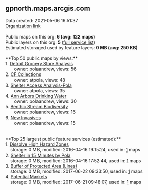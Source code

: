 <h2>gpnorth.maps.arcgis.com</h2> Data created: 2021-05-06 16:51:37 <br /><a target='new' href='https://gpnorth.maps.arcgis.com'>Organization link</a><br /><br />Public maps on this org: <b>6 (avg: 122 maps)</b><br />Public layers on this org: <b>5 </b>(<a target='new' href='https://services.arcgis.com/PIgzgOkCQbfQnfct/ArcGIS/rest/services'>full service list</a>)<br />Estimated storaged used by feature layers: <b>0 MB (avg: 250 KB)</b><br /><br />**Top 50 public maps by views:**<br />  1. <a target='new' href='https://www.arcgis.com/home/item.html?id=2ba5566826e9438cb5cb3d1dfc2a70bb'>Detroit Grocery Store Analysis</a> <br />  &nbsp;&nbsp;&nbsp;&nbsp; &nbsp;&nbsp;owner: polaandrew, views: 56<br />  2. <a target='new' href='https://www.arcgis.com/home/item.html?id=981405a486a84af8830095430f91b4f9'>CF Collections</a> <br />  &nbsp;&nbsp;&nbsp;&nbsp; &nbsp;&nbsp;owner: atpola, views: 48<br />  3. <a target='new' href='https://www.arcgis.com/home/item.html?id=4f504acee89f40b288e88b254b91c2a2'>Shelter Access Analysis-Pola</a> <br />  &nbsp;&nbsp;&nbsp;&nbsp; &nbsp;&nbsp;owner: atpola, views: 35<br />  4. <a target='new' href='https://www.arcgis.com/home/item.html?id=838ebc46f43746e2880ad2b6d67708eb'>Ann Arbors Drinking Water</a> <br />  &nbsp;&nbsp;&nbsp;&nbsp; &nbsp;&nbsp;owner: polaandrew, views: 30<br />  5. <a target='new' href='https://www.arcgis.com/home/item.html?id=9a536e4b2f6f40f78ecbeb1ec17a28a1'>Benthic Stream Biodiversity</a> <br />  &nbsp;&nbsp;&nbsp;&nbsp; &nbsp;&nbsp;owner: polaandrew, views: 16<br />  6. <a target='new' href='https://www.arcgis.com/home/item.html?id=cd74524e001f43e2b828ac3309fd7c21'>New Invasives</a> <br />  &nbsp;&nbsp;&nbsp;&nbsp; &nbsp;&nbsp;owner: polaandrew, views: 15<br /><br /><br />**Top 25 largest public feature services (estimated):**<br /> 1. <a target='new' href='https://www.arcgis.com/home/item.html?id=eba8ca9f4b21409fbb5f83ed558a9235'>Dissolve High Hazard Zones</a><br /> &nbsp;&nbsp;&nbsp;&nbsp;storage: 0 MB, modified: 2016-04-16 19:15:24,  used in: <a target='new' href='https://ed-ind-tb.s3-us-west-1.amazonaws.com/ADI/eba8ca9f4b21409fbb5f83ed558a9235.html'> 1</a> maps<br /> 2. <a target='new' href='https://www.arcgis.com/home/item.html?id=f5e4078212da4767b5c656328a74c143'>Shelter in 15 Minutes by Pola</a><br /> &nbsp;&nbsp;&nbsp;&nbsp;storage: 0 MB, modified: 2016-04-16 17:52:44,  used in: <a target='new' href='https://ed-ind-tb.s3-us-west-1.amazonaws.com/ADI/f5e4078212da4767b5c656328a74c143.html'> 1</a> maps<br /> 3. <a target='new' href='https://www.arcgis.com/home/item.html?id=faf7e2da2c334e1a8c9bee18dc190c88'>Buffer of Protected Area (Lines)</a><br /> &nbsp;&nbsp;&nbsp;&nbsp;storage: 0 MB, modified: 2017-06-22 09:33:50,  used in: <a target='new' href='https://ed-ind-tb.s3-us-west-1.amazonaws.com/ADI/faf7e2da2c334e1a8c9bee18dc190c88.html'> 1</a> maps<br /> 4. <a target='new' href='https://www.arcgis.com/home/item.html?id=8e0219b831034db79b142af7b3ac96f8'>Potential Markets</a><br /> &nbsp;&nbsp;&nbsp;&nbsp;storage: 0 MB, modified: 2017-06-21 09:48:07,  used in: <a target='new' href='https://ed-ind-tb.s3-us-west-1.amazonaws.com/ADI/8e0219b831034db79b142af7b3ac96f8.html'> 1</a> maps<br />